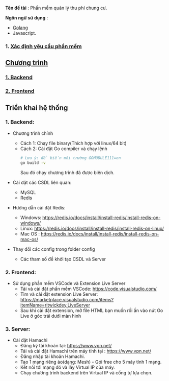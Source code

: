 
**Tên đề tài** : Phần mềm quản lý thu phí chung cư.

**Ngôn ngữ sử dụng** :
- [Golang](https://golang.org/)
- Javascript.


### 1. [Xác định yêu cầu phần mềm](https://github.com/buiducviet/CNPM/tree/login/X%C3%A1c%20%C4%91%E1%BB%8Bnh%20y%C3%AAu%20c%E1%BA%A7u%20ph%E1%BA%A7n%20m%E1%BB%81m)

## [Chương trình](https://github.com/buiducviet/CNPM/tree/login)

### [1. Backend](https://github.com/buiducviet/CNPM/tree/login/back_end)

### [2. Frontend](https://github.com/buiducviet/CNPM/tree/login/front)

## Triển khai hệ thống

### 1. Backend:
- Chương trình chính
  - Cách 1: Chạy file binary(Thích hợp với linux/64 bit)
  - Cách 2: Cài đặt Go compiler và chạy lệnh
    ```bash
    # Lưu ý: để biến môi trường GOMODULE111=on
    go build -v
    ``` 
    Sau đó chạy chương trình đã được biên dịch.

- Cài đặt các CSDL liên quan:
  - MySQL
  - Redis

- Hướng dẫn cài đặt Redis:
  - Windows: https://redis.io/docs/install/install-redis/install-redis-on-windows/
  - Linux: https://redis.io/docs/install/install-redis/install-redis-on-linux/
  - Mac OS : https://redis.io/docs/install/install-redis/install-redis-on-mac-os/

- Thay đổi các config trong folder config
  - Các tham số để khởi tạo CSDL và Server

### 2. Frontend:
- Sử dụng phần mềm VSCode và Extension Live Server
  - Tải và cài đặt phần mềm VSCode: https://code.visualstudio.com/
  - Tìm và cài đặt extension Live Server: https://marketplace.visualstudio.com/items?itemName=ritwickdey.LiveServer
  - Sau khi cài đặt extension, mở file HTML bạn muốn rồi ấn vào nút Go Live ở góc trái dưới màn hình

### 3. Server:
- Cài đặt Hamachi
    - Đăng ký tài khoản tại: https://www.vpn.net/
    - Tải và cài đặt Hamachi trên máy tính tại : https://www.vpn.net/
    - Đăng nhập tài khoản Hamachi.
    - Tạo 1 mạng riêng ảo(dạng: Mesh) - Gói free cho 5 máy tính 1 mạng.
    - Kết nối tới mạng đó và lấy Virtual IP của máy.
    - Chạy chương trình backend trên Virtual IP và cổng tự lựa chọn.
